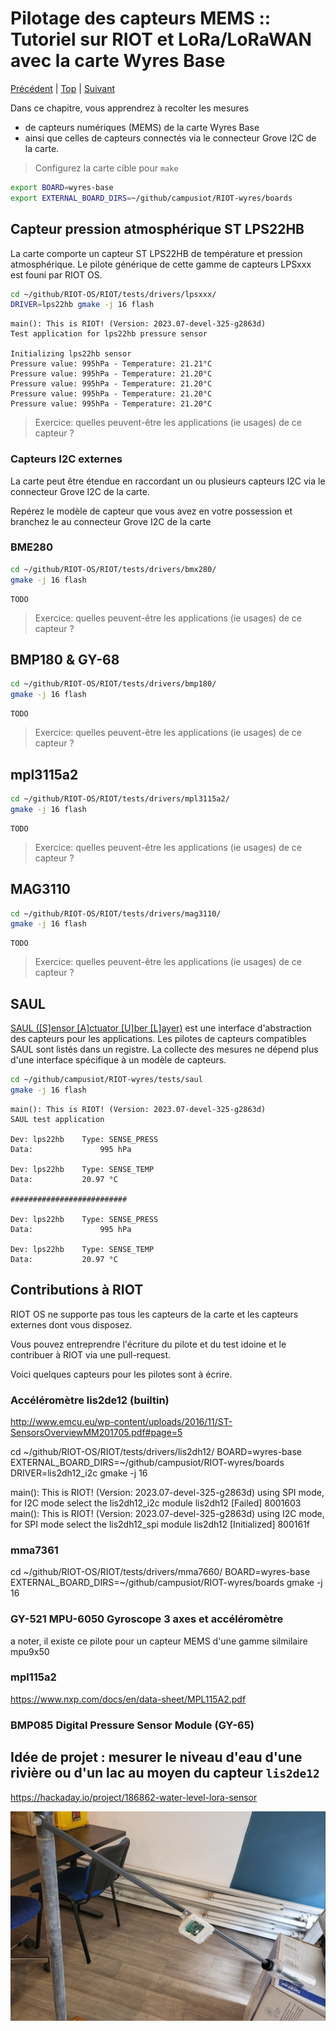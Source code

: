 # Pilotage des capteurs MEMS :: Tutoriel sur RIOT et LoRa/LoRaWAN avec la carte Wyres Base

[Précédent](04.md) | [Top](README.md) |  [Suivant](06.md)

Dans ce chapitre, vous apprendrez à recolter les mesures
* de capteurs numériques (MEMS) de la carte Wyres Base
* ainsi que celles de capteurs connectés via le connecteur Grove I2C de la carte.

> Configurez la carte cible pour `make`
```bash
export BOARD=wyres-base
export EXTERNAL_BOARD_DIRS=~/github/campusiot/RIOT-wyres/boards
```

## Capteur pression atmosphérique ST LPS22HB

La carte comporte un capteur ST LPS22HB de température et pression atmosphérique. Le pilote générique de cette gamme de capteurs LPSxxx est founi par RIOT OS.

```bash
cd ~/github/RIOT-OS/RIOT/tests/drivers/lpsxxx/
DRIVER=lps22hb gmake -j 16 flash
```

```console
main(): This is RIOT! (Version: 2023.07-devel-325-g2863d)
Test application for lps22hb pressure sensor

Initializing lps22hb sensor
Pressure value: 995hPa - Temperature: 21.21°C
Pressure value: 995hPa - Temperature: 21.20°C
Pressure value: 995hPa - Temperature: 21.20°C
Pressure value: 995hPa - Temperature: 21.20°C
Pressure value: 995hPa - Temperature: 21.20°C
```

> Exercice: quelles peuvent-être les applications (ie usages) de ce capteur ?


### Capteurs I2C externes

La carte peut être étendue en raccordant un ou plusieurs capteurs I2C via le connecteur Grove I2C de la carte.

Repérez le modèle de capteur que vous avez en votre possession et branchez le au connecteur Grove I2C de la carte

### BME280

```bash
cd ~/github/RIOT-OS/RIOT/tests/drivers/bmx280/
gmake -j 16 flash
```

```console
TODO
```

> Exercice: quelles peuvent-être les applications (ie usages) de ce capteur ?

## BMP180 & GY-68

```bash
cd ~/github/RIOT-OS/RIOT/tests/drivers/bmp180/
gmake -j 16 flash
```

```console
TODO
```

> Exercice: quelles peuvent-être les applications (ie usages) de ce capteur ?

## mpl3115a2

```bash
cd ~/github/RIOT-OS/RIOT/tests/drivers/mpl3115a2/
gmake -j 16 flash
```

```console
TODO
```

> Exercice: quelles peuvent-être les applications (ie usages) de ce capteur ?

## MAG3110

```bash
cd ~/github/RIOT-OS/RIOT/tests/drivers/mag3110/
gmake -j 16 flash
```

```console
TODO
```

> Exercice: quelles peuvent-être les applications (ie usages) de ce capteur ?


## SAUL

[SAUL ([S]ensor [A]ctuator [U]ber [L]ayer)](https://doc.riot-os.org/group__drivers__saul.html) est une interface d'abstraction des capteurs pour les applications. Les pilotes de capteurs compatibles SAUL sont listés dans un registre. La collecte des mesures ne dépend plus d'une interface spécifique à un modèle de capteurs.

```bash
cd ~/github/campusiot/RIOT-wyres/tests/saul
gmake -j 16 flash
```

```console
main(): This is RIOT! (Version: 2023.07-devel-325-g2863d)
SAUL test application

Dev: lps22hb    Type: SENSE_PRESS
Data:            	995 hPa

Dev: lps22hb    Type: SENSE_TEMP
Data:          	20.97 °C

##########################

Dev: lps22hb    Type: SENSE_PRESS
Data:            	995 hPa

Dev: lps22hb    Type: SENSE_TEMP
Data:          	20.97 °C
```

## Contributions à RIOT

RIOT OS ne supporte pas tous les capteurs de la carte et les capteurs externes dont vous disposez.

Vous pouvez entreprendre l'écriture du pilote et du test idoine et le contribuer à RIOT via une pull-request.

Voici quelques capteurs pour les pilotes sont à écrire.

### Accéléromètre lis2de12 (builtin)
http://www.emcu.eu/wp-content/uploads/2016/11/ST-SensorsOverviewMM201705.pdf#page=5 

cd ~/github/RIOT-OS/RIOT/tests/drivers/lis2dh12/
BOARD=wyres-base EXTERNAL_BOARD_DIRS=~/github/campusiot/RIOT-wyres/boards DRIVER=lis2dh12_i2c gmake -j 16

main(): This is RIOT! (Version: 2023.07-devel-325-g2863d)
using SPI mode, for I2C mode select the lis2dh12_i2c module
lis2dh12 [Failed]
8001603
main(): This is RIOT! (Version: 2023.07-devel-325-g2863d)
using I2C mode, for SPI mode select the lis2dh12_spi module
lis2dh12 [Initialized]
800161f


### mma7361

cd ~/github/RIOT-OS/RIOT/tests/drivers/mma7660/
BOARD=wyres-base EXTERNAL_BOARD_DIRS=~/github/campusiot/RIOT-wyres/boards gmake -j 16


### GY-521 MPU-6050 Gyroscope 3 axes et accéléromètre
a noter, il existe ce pilote pour un capteur MEMS d'une gamme silmilaire  mpu9x50 

### mpl115a2
https://www.nxp.com/docs/en/data-sheet/MPL115A2.pdf 


### BMP085 Digital Pressure Sensor Module (GY-65)



## Idée de projet : mesurer le niveau d'eau d'une rivière ou d'un lac au moyen du capteur `lis2de12`

https://hackaday.io/project/186862-water-level-lora-sensor

![Brian's Water Level LoRaWAN Sensor](images/water_level_lorawan_sensor.jpg)
